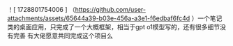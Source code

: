 ！[ 1728801754006 ] （https://github.com/user-attachments/assets/65644a39-b03e-456a-a3e1-f6edbaf6fc4d ）一个笔记类的桌面应用，只完成了一个大概框架，相当于gpt o1模型写的，还有很多细节没有完善
有大佬愿意共同完成这个项目么
